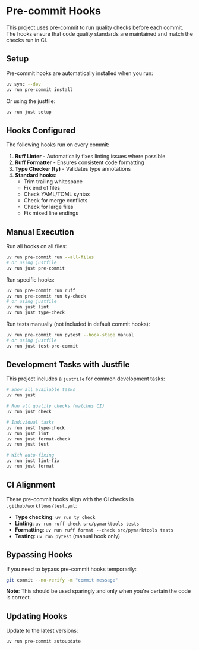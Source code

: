 # Pre-commit Hooks

This project uses [pre-commit](https://pre-commit.com/) to run quality checks before each commit. The hooks ensure that
code quality standards are maintained and match the checks run in CI.

## Setup

Pre-commit hooks are automatically installed when you run:

```bash
uv sync --dev
uv run pre-commit install
```

Or using the justfile:

```bash
uv run just setup
```

## Hooks Configured

The following hooks run on every commit:

1. **Ruff Linter** - Automatically fixes linting issues where possible
1. **Ruff Formatter** - Ensures consistent code formatting
1. **Type Checker (ty)** - Validates type annotations
1. **Standard hooks**:
    - Trim trailing whitespace
    - Fix end of files
    - Check YAML/TOML syntax
    - Check for merge conflicts
    - Check for large files
    - Fix mixed line endings

## Manual Execution

Run all hooks on all files:

```bash
uv run pre-commit run --all-files
# or using justfile
uv run just pre-commit
```

Run specific hooks:

```bash
uv run pre-commit run ruff
uv run pre-commit run ty-check
# or using justfile
uv run just lint
uv run just type-check
```

Run tests manually (not included in default commit hooks):

```bash
uv run pre-commit run pytest --hook-stage manual
# or using justfile
uv run just test-pre-commit
```

## Development Tasks with Justfile

This project includes a `justfile` for common development tasks:

```bash
# Show all available tasks
uv run just

# Run all quality checks (matches CI)
uv run just check

# Individual tasks
uv run just type-check
uv run just lint
uv run just format-check
uv run just test

# With auto-fixing
uv run just lint-fix
uv run just format
```

## CI Alignment

These pre-commit hooks align with the CI checks in `.github/workflows/test.yml`:

- **Type checking**: `uv run ty check`
- **Linting**: `uv run ruff check src/pymarktools tests`
- **Formatting**: `uv run ruff format --check src/pymarktools tests`
- **Testing**: `uv run pytest` (manual hook only)

## Bypassing Hooks

If you need to bypass pre-commit hooks temporarily:

```bash
git commit --no-verify -m "commit message"
```

**Note**: This should be used sparingly and only when you're certain the code is correct.

## Updating Hooks

Update to the latest versions:

```bash
uv run pre-commit autoupdate
```
